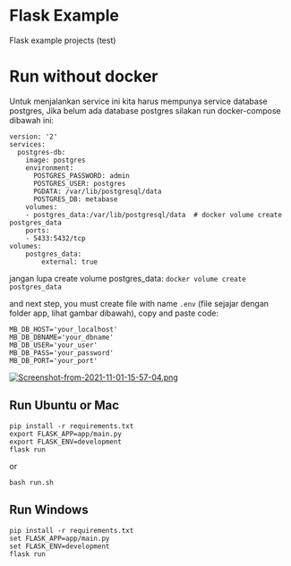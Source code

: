 # Flask Example

Flask example projects (test)

# Run without docker
Untuk menjalankan service ini kita harus mempunya service database postgres, Jika belum ada database postgres silakan run docker-compose dibawah ini:
```
version: '2'
services:
  postgres-db:
    image: postgres
    environment:
      POSTGRES_PASSWORD: admin
      POSTGRES_USER: postgres
      PGDATA: /var/lib/postgresql/data
      POSTGRES_DB: metabase
    volumes:
    - postgres_data:/var/lib/postgresql/data  # docker volume create postgres_data
    ports:
    - 5433:5432/tcp
volumes:
    postgres_data:
        external: true
```
jangan lupa create volume postgres_data:
```docker volume create postgres_data```

and next step, you must create file with name `.env` (file sejajar dengan folder app, lihat gambar dibawah), copy and paste code:
```
MB_DB_HOST='your_localhost'
MB_DB_DBNAME='your_dbname'
MB_DB_USER='your_user'
MB_DB_PASS='your_password'
MB_DB_PORT='your_port'
```
[![Screenshot-from-2021-11-01-15-57-04.png](https://i.postimg.cc/BvFhfW1s/Screenshot-from-2021-11-01-15-57-04.png)](https://postimg.cc/SXyLcvrt)

## Run Ubuntu or Mac
```
pip install -r requirements.txt
export FLASK_APP=app/main.py
export FLASK_ENV=development
flask run
```
or
```
bash run.sh
```

## Run Windows
```
pip install -r requirements.txt
set FLASK_APP=app/main.py
set FLASK_ENV=development
flask run
```
